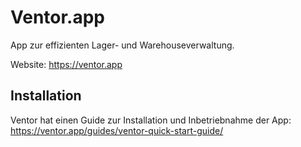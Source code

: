 # Ventor.app

App zur effizienten Lager- und Warehouseverwaltung.


Website: <https://ventor.app>

## Installation

Ventor hat einen Guide zur Installation und Inbetriebnahme der App: <https://ventor.app/guides/ventor-quick-start-guide/>
